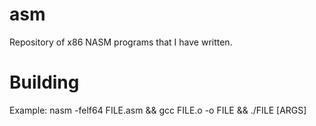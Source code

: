 # asm
Repository of x86 NASM programs that I have written.

# Building
Example: nasm -felf64 FILE.asm && gcc FILE.o -o FILE && ./FILE [ARGS]
